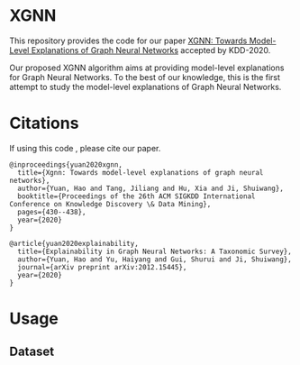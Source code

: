 # XGNN

This repository provides the code for our paper [XGNN: Towards Model-Level Explanations of Graph Neural Networks](https://arxiv.org/abs/2006.02587) accepted by KDD-2020. 

Our proposed XGNN algorithm aims at providing model-level explanations for Graph Neural Networks. To the best of our knowledge, this is the first attempt to study the model-level explanations of Graph Neural Networks. 


# Citations
If using this code , please cite our paper.
```
@inproceedings{yuan2020xgnn,
  title={Xgnn: Towards model-level explanations of graph neural networks},
  author={Yuan, Hao and Tang, Jiliang and Hu, Xia and Ji, Shuiwang},
  booktitle={Proceedings of the 26th ACM SIGKDD International Conference on Knowledge Discovery \& Data Mining},
  pages={430--438},
  year={2020}
}
```


```
@article{yuan2020explainability,
  title={Explainability in Graph Neural Networks: A Taxonomic Survey},
  author={Yuan, Hao and Yu, Haiyang and Gui, Shurui and Ji, Shuiwang},
  journal={arXiv preprint arXiv:2012.15445},
  year={2020}
}
```

# Usage

## Dataset





